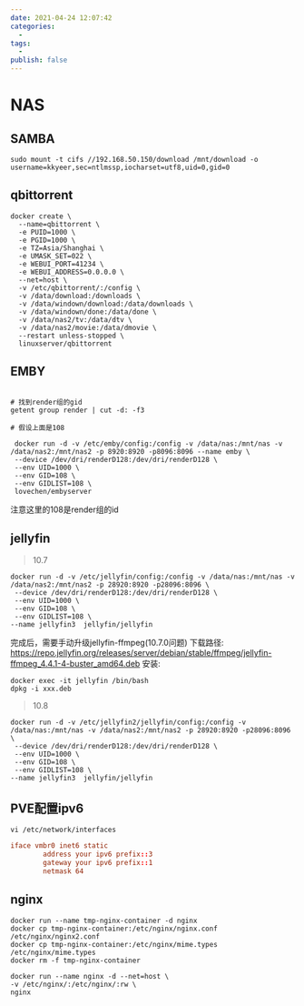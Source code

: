 ```yaml
---
date: 2021-04-24 12:07:42
categories:
  - 
tags:
  - 
publish: false
---
```

# NAS

## SAMBA

```shell
sudo mount -t cifs //192.168.50.150/download /mnt/download -o username=kkyeer,sec=ntlmssp,iocharset=utf8,uid=0,gid=0
```

## qbittorrent

```shell
docker create \
  --name=qbittorrent \
  -e PUID=1000 \
  -e PGID=1000 \
  -e TZ=Asia/Shanghai \
  -e UMASK_SET=022 \
  -e WEBUI_PORT=41234 \
  -e WEBUI_ADDRESS=0.0.0.0 \
  --net=host \
  -v /etc/qbittorrent/:/config \
  -v /data/download:/downloads \
  -v /data/windown/download:/data/downloads \
  -v /data/windown/done:/data/done \
  -v /data/nas2/tv:/data/dtv \
  -v /data/nas2/movie:/data/dmovie \
  --restart unless-stopped \
  linuxserver/qbittorrent
```

## EMBY

```shell

# 找到render组的gid
getent group render | cut -d: -f3

# 假设上面是108

 docker run -d -v /etc/emby/config:/config -v /data/nas:/mnt/nas -v /data/nas2:/mnt/nas2 -p 8920:8920 -p8096:8096 --name emby \
 --device /dev/dri/renderD128:/dev/dri/renderD128 \
 --env UID=1000 \
 --env GID=108 \
 --env GIDLIST=108 \
 lovechen/embyserver
```

注意这里的108是render组的id

## jellyfin

> 10.7

```shell
docker run -d -v /etc/jellyfin/config:/config -v /data/nas:/mnt/nas -v /data/nas2:/mnt/nas2 -p 28920:8920 -p28096:8096 \
 --device /dev/dri/renderD128:/dev/dri/renderD128 \
 --env UID=1000 \
 --env GID=108 \
 --env GIDLIST=108 \
--name jellyfin3  jellyfin/jellyfin
```

完成后，需要手动升级jellyfin-ffmpeg(10.7.0问题)
下载路径: https://repo.jellyfin.org/releases/server/debian/stable/ffmpeg/jellyfin-ffmpeg_4.4.1-4-buster_amd64.deb
安装:

```shell
docker exec -it jellyfin /bin/bash
dpkg -i xxx.deb
```

> 10.8

```shell
docker run -d -v /etc/jellyfin2/jellyfin/config:/config -v /data/nas:/mnt/nas -v /data/nas2:/mnt/nas2 -p 28920:8920 -p28096:8096 \
 --device /dev/dri/renderD128:/dev/dri/renderD128 \
 --env UID=1000 \
 --env GID=108 \
 --env GIDLIST=108 \
--name jellyfin3  jellyfin/jellyfin
```

## PVE配置ipv6

```shell
vi /etc/network/interfaces
```

```conf
iface vmbr0 inet6 static
        address your ipv6 prefix::3
        gateway your ipv6 prefix::1
        netmask 64
```

## nginx

```shell
docker run --name tmp-nginx-container -d nginx
docker cp tmp-nginx-container:/etc/nginx/nginx.conf /etc/nginx/nginx2.conf
docker cp tmp-nginx-container:/etc/nginx/mime.types /etc/nginx/mime.types
docker rm -f tmp-nginx-container

docker run --name nginx -d --net=host \
-v /etc/nginx/:/etc/nginx/:rw \
nginx
```
